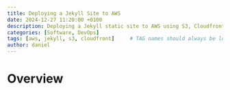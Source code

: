 ```yaml
---
title: Deploying a Jekyll Site to AWS
date: 2024-12-27 11:20:00 +0100
description: Deploying a Jekyll static site to AWS using S3, Cloudfront, Route 53.
categories: [Software, DevOps]
tags: [aws, jekyll, s3, cloudfront]     # TAG names should always be lowercase
author: daniel
---
```


# Overview
